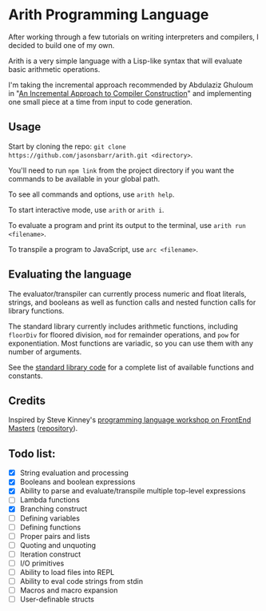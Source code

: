 # Arith Programming Language

After working through a few tutorials on writing interpreters and compilers, I decided to build one of my own.

Arith is a very simple language with a Lisp-like syntax that will evaluate basic arithmetic operations.

I'm taking the incremental approach recommended by Abdulaziz Ghuloum in "[An Incremental Approach to Compiler Construction](http://scheme2006.cs.uchicago.edu/11-ghuloum.pdf)" and implementing one small piece at a time from input to code generation.

## Usage

Start by cloning the repo: `git clone https://github.com/jasonsbarr/arith.git <directory>`.

You'll need to run `npm link` from the project directory if you want the commands to be available in your global path.

To see all commands and options, use `arith help`.

To start interactive mode, use `arith` or `arith i`.

To evaluate a program and print its output to the terminal, use `arith run <filename>`.

To transpile a program to JavaScript, use `arc <filename>`.

## Evaluating the language

The evaluator/transpiler can currently process numeric and float literals, strings, and booleans as well as function calls and nested function calls for library functions.

The standard library currently includes arithmetic functions, including `floorDiv` for floored division, `mod` for remainder operations, and `pow` for exponentiation. Most functions are variadic, so you can use them with any number of arguments.

See the [standard library code](./src/stdlib.js) for a complete list of available functions and constants.

## Credits

Inspired by Steve Kinney's [programming language workshop on FrontEnd Masters](https://frontendmasters.com/courses/programming-language/) ([repository](https://github.com/stevekinney/dropbear)).

## Todo list:

- [x] String evaluation and processing
- [x] Booleans and boolean expressions
- [x] Ability to parse and evaluate/transpile multiple top-level expressions
- [ ] Lambda functions
- [x] Branching construct
- [ ] Defining variables
- [ ] Defining functions
- [ ] Proper pairs and lists
- [ ] Quoting and unquoting
- [ ] Iteration construct
- [ ] I/O primitives
- [ ] Ability to load files into REPL
- [ ] Ability to eval code strings from stdin
- [ ] Macros and macro expansion
- [ ] User-definable structs
